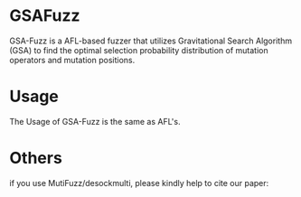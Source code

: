 # GSAFuzz
GSA-Fuzz is a AFL-based fuzzer that utilizes Gravitational Search Algorithm (GSA) to find the optimal selection probability distribution of mutation operators and mutation positions. 
# Usage
The Usage of GSA-Fuzz is the same as AFL's.
# Others
if you use MutiFuzz/desockmulti, please kindly help to cite our paper:
